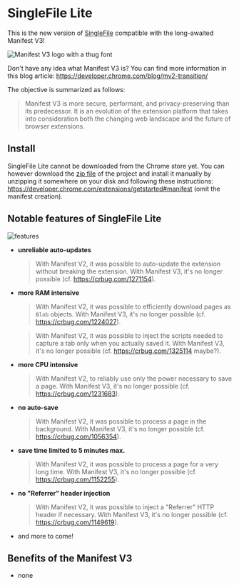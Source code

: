 # SingleFile Lite

This is the new version of
[SingleFile](https://github.com/gildas-lormeau/SingleFile) compatible with the
long-awaited Manifest V3!

![Manifest V3 logo with a thug font](https://github.com/gildas-lormeau/SingleFile-Lite/blob/main/promo.png?raw=true)

Don't have any idea what Manifest V3 is? You can find more information in this
blog article: https://developer.chrome.com/blog/mv2-transition/

The objective is summarized as follows:

> Manifest V3 is more secure, performant, and privacy-preserving than its
> predecessor. It is an evolution of the extension platform that takes into
> consideration both the changing web landscape and the future of browser
> extensions.

## Install

SingleFile Lite cannot be downloaded from the Chrome store yet. You can however
download the
[zip file](https://github.com/gildas-lormeau/SingleFile-Lite/archive/refs/heads/main.zip)
of the project and install it manually by unzipping it somewhere on your disk
and following these instructions:
https://developer.chrome.com/extensions/getstarted#manifest (omit the manifest
creation).

## Notable features of SingleFile Lite

![features](https://user-images.githubusercontent.com/396787/158097498-0f12f05b-c345-4753-b7f4-487f0324200f.png)

- **unreliable auto-updates**

  > With Manifest V2, it was possible to auto-update the extension without
  > breaking the extension. With Manifest V3, it's no longer possible (cf.
  > https://crbug.com/1271154).

- **more RAM intensive**

  > With Manifest V2, it was possible to efficiently download pages as `Blob`
  > objects. With Manifest V3, it's no longer possible (cf.
  > https://crbug.com/1224027).

  > With Manifest V2, it was possible to inject the scripts needed to capture a
  > tab only when you actually saved it. With Manifest V3, it's no longer
  > possible (cf. https://crbug.com/1325114 maybe?).

- **more CPU intensive**

  > With Manifest V2, to reliably use only the power necessary to save a page.
  > With Manifest V3, it's no longer possible (cf. https://crbug.com/1231683).

- **no auto-save**

  > With Manifest V2, it was possible to process a page in the background. With
  > Manifest V3, it's no longer possible (cf. https://crbug.com/1056354).

- **save time limited to 5 minutes max.**

  > With Manifest V2, it was possible to process a page for a very long time.
  > With Manifest V3, it's no longer possible (cf. https://crbug.com/1152255).

- **no "Referrer" header injection**

  > With Manifest V2, it was possible to inject a "Referrer" HTTP header if
  > necessary. With Manifest V3, it's no longer possible (cf.
  > https://crbug.com/1149619).

- and more to come!

## Benefits of the Manifest V3

- none
